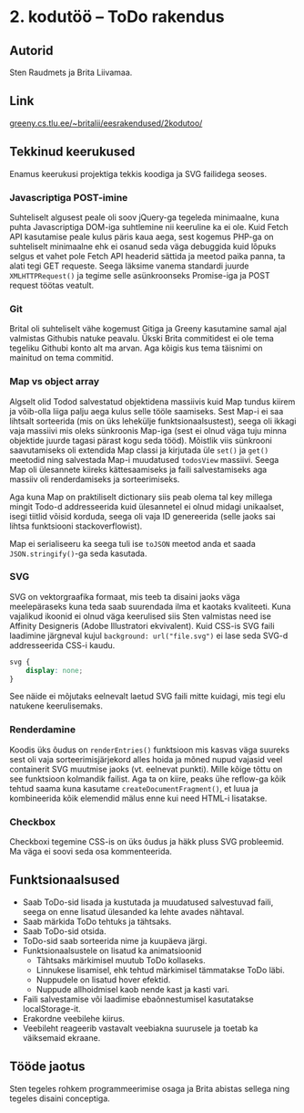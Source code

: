 # 2. kodutöö – ToDo rakendus

## Autorid

Sten Raudmets ja Brita Liivamaa.

## Link

[greeny.cs.tlu.ee/~britalii/eesrakendused/2kodutoo/](greeny.cs.tlu.ee/~britalii/eesrakendused/2kodutoo/)

## Tekkinud keerukused

Enamus keerukusi projektiga tekkis koodiga ja SVG failidega seoses.

### Javascriptiga POST-imine

Suhteliselt algusest peale oli soov jQuery-ga tegeleda minimaalne, kuna puhta Javascriptiga DOM-iga suhtlemine nii keeruline ka ei ole. Kuid Fetch API kasutamise peale kulus päris kaua aega, sest kogemus PHP-ga on suhteliselt minimaalne ehk ei osanud seda väga debuggida kuid lõpuks selgus et vahet pole Fetch API headerid sättida ja meetod paika panna, ta alati tegi GET requeste. Seega läksime vanema standardi juurde `XMLHTTPRequest()` ja tegime selle asünkroonseks Promise-iga ja POST request töötas veatult.

### Git

Brital oli suhteliselt vähe kogemust Gitiga ja Greeny kasutamine samal ajal valmistas Githubis natuke peavalu. Ükski Brita commitidest ei ole tema tegeliku Githubi konto alt ma arvan. Aga kõigis kus tema täisnimi on mainitud on tema commitid. 

### Map vs object array

Algselt olid Todod salvestatud objektidena massiivis kuid Map tundus kiirem ja võib-olla liiga palju aega kulus selle tööle saamiseks. Sest Map-i ei saa lihtsalt sorteerida (mis on üks lehekülje funktsionaalsustest), seega oli ikkagi vaja massiivi mis oleks sünkroonis Map-iga (sest ei olnud väga tuju minna objektide juurde tagasi pärast kogu seda tööd). Mõistlik viis sünkrooni saavutamiseks oli extendida Map classi ja kirjutada üle `set()` ja `get()` meetodid ning salvestada Map-i muudatused `todosView` massiivi. Seega Map oli ülesannete kiireks kättesaamiseks ja faili salvestamiseks aga massiiv oli renderdamiseks ja sorteerimiseks.

Aga kuna Map on praktiliselt dictionary siis peab olema tal key millega mingit Todo-d addresseerida kuid ülesannetel ei olnud midagi unikaalset, isegi tiitlid võisid korduda, seega oli vaja ID genereerida (selle jaoks sai lihtsa funktsiooni stackoverflowist).

Map ei serialiseeru ka seega tuli ise `toJSON` meetod anda et saada `JSON.stringify()`-ga seda kasutada.

### SVG

SVG on vektorgraafika formaat, mis teeb ta disaini jaoks väga meelepäraseks kuna teda saab suurendada ilma et kaotaks kvaliteeti. Kuna vajalikud ikoonid ei olnud väga keerulised siis Sten valmistas need ise Affinity Designeris (Adobe Illustratori ekvivalent). Kuid CSS-is SVG faili laadimine järgneval kujul `background: url("file.svg")` ei lase seda SVG-d addresseerida CSS-i kaudu.
```css
svg {
    display: none;
}
```
See näide ei mõjutaks eelnevalt laetud SVG faili mitte kuidagi, mis tegi elu natukene keerulisemaks.

### Renderdamine

Koodis üks õudus on `renderEntries()` funktsioon mis kasvas väga suureks sest oli vaja sorteerimisjärjekord alles hoida ja mõned nupud vajasid veel containerit SVG muutmise jaoks (vt. eelnevat punkti). Mille kõige tõttu on see funktsioon kolmandik failist. Aga ta on kiire, peaks ühe reflow-ga kõik tehtud saama kuna kasutame `createDocumentFragment()`, et luua ja kombineerida kõik elemendid mälus enne kui need HTML-i lisatakse.

### Checkbox

Checkboxi tegemine CSS-is on üks õudus ja häkk pluss SVG probleemid. Ma väga ei soovi seda osa kommenteerida.

## Funktsionaalsused
* Saab ToDo-sid lisada ja kustutada ja muudatused salvestuvad faili, seega on enne lisatud ülesanded ka lehte avades nähtaval. 
* Saab märkida ToDo tehtuks ja tähtsaks.
* Saab ToDo-sid otsida.
* ToDo-sid saab sorteerida nime ja kuupäeva järgi.
* Funktsionaalsustele on lisatud ka animatsioonid
    * Tähtsaks märkimisel muutub ToDo kollaseks. 
    * Linnukese lisamisel, ehk tehtud märkimisel tämmatakse ToDo läbi. 
    * Nuppudele on lisatud hover efektid.
    * Nuppude allhoidmisel kaob nende kast ja kasti vari.
* Faili salvestamise või laadimise ebaõnnestumisel kasutatakse localStorage-it.
* Erakordne veebilehe kiirus. 
* Veebileht reageerib vastavalt veebiakna suurusele ja toetab ka väiksemaid ekraane. 

## Tööde jaotus

Sten tegeles rohkem programmeerimise osaga ja Brita abistas sellega ning tegeles disaini conceptiga.